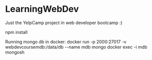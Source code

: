 # LearningWebDev

Just the YelpCamp project in web developer bootcamp :)


npm install

Running mongo db in docker:
docker run -p 2000:27017 -v webdevcoursemdb:/data/db  --name mdb mongo
docker exec -i mdb mongosh

